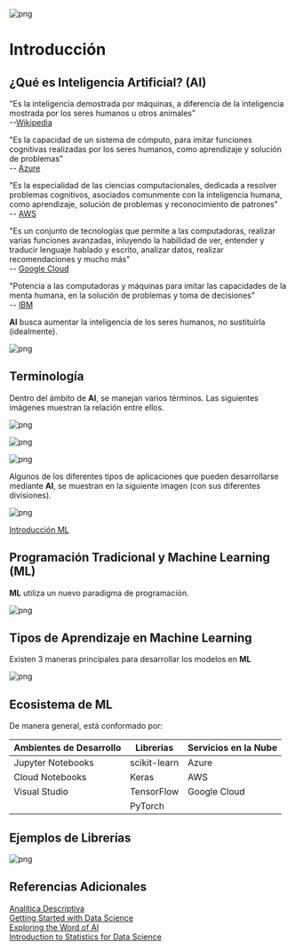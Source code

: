 ![png](imagenes/logotipo-axity-ppt.png)

# Introducción

## ¿Qué es Inteligencia Artificial? (AI)

"Es la inteligencia demostrada por máquinas, a diferencia de la inteligencia mostrada por los seres humanos u otros animales"  
--[Wikipedia](https://en.wikipedia.org/wiki/Artificial_intelligence)

"Es la capacidad de un sistema de cómputo, para imitar funciones cognitivas realizadas por los seres humanos, como aprendizaje y solución de problemas"  
-- [Azure](https://azure.microsoft.com/en-au/resources/cloud-computing-dictionary/what-is-artificial-intelligence/)

"Es la especialidad de las ciencias computacionales, dedicada a resolver problemas cognitivos, asociados comunmente con la inteligencia humana, como aprendizaje, solución de problemas y reconocimiento de patrones"  
-- [AWS](https://aws.amazon.com/machine-learning/what-is-ai/)

"Es un conjunto de tecnologías que permite a las computadoras, realizar varias funciones avanzadas, inluyendo la habilidad de ver, entender y traducir lenguaje hablado y escrito, analizar datos, realizar recomendaciones y mucho más"  
-- [Google Cloud](https://cloud.google.com/learn/what-is-artificial-intelligence)

"Potencia a las computadoras y máquinas para imitar las capacidades de la menta humana, en la solución de problemas y toma de decisiones"  
-- [IBM](https://www.ibm.com/topics/artificial-intelligence)


**AI** busca aumentar la inteligencia de los seres humanos, no sustituirla (idealmente).

![png](imagenes/Introduccion_01.png)


## Terminología

Dentro del ámbito de **AI**, se manejan varios términos. Las siguientes imágenes muestran la relación entre ellos.

![png](imagenes/Introduccion_02.png)

![png](imagenes/Introduccion_03.png)

![png](imagenes/Introduccion_04.png)

Algunos de los diferentes tipos de aplicaciones que pueden desarrollarse mediante **AI**, se muestran en la siguiente imagen (con sus diferentes divisiones).

![png](imagenes/Introduccion_05.png)

[Introducción ML](Diapositivas/Parte%2001.Introducci%C3%B3n/Secci%C3%B3n%2001)


## Programación Tradicional y Machine Learning (ML)

**ML** utiliza un nuevo paradigma de programación.

![png](imagenes/Introduccion_06.png)


## Tipos de Aprendizaje en Machine Learning

Existen 3 maneras principales para desarrollar los modelos en **ML**

![png](imagenes/Introduccion_07.png)


## Ecosistema de ML

De manera general, está conformado por:

| Ambientes de Desarrollo | Librerias    | Servicios en la Nube |
|-------------------------|--------------|----------------------|
| Jupyter Notebooks       | scikit-learn | Azure                |
| Cloud Notebooks         | Keras        | AWS                  |
| Visual Studio           | TensorFlow   | Google Cloud         |
|                         | PyTorch      |                      |


## Ejemplos de Librerías

![png](imagenes/Introduccion_08.png)


## Referencias Adicionales

[Analítica Descriptiva](Diapositivas/Parte%2001.Introducci%C3%B3n/Secci%C3%B3n%2001)  
[Getting Started with Data Science](https://open.sap.com/courses/ds3)  
[Exploring the Word of AI](https://open.sap.com/courses/ai1)  
[Introduction to Statistics for Data Science](https://open.sap.com/courses/ds0)

